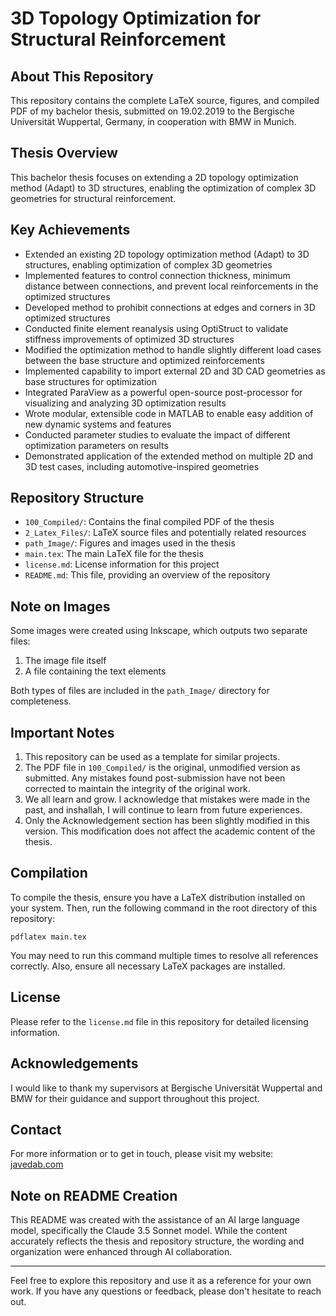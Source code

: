 # 3D Topology Optimization for Structural Reinforcement

## About This Repository

This repository contains the complete LaTeX source, figures, and compiled PDF of my bachelor thesis, submitted on 19.02.2019 to the Bergische Universität Wuppertal, Germany, in cooperation with BMW in Munich.

## Thesis Overview

This bachelor thesis focuses on extending a 2D topology optimization method (Adapt) to 3D structures, enabling the optimization of complex 3D geometries for structural reinforcement.

## Key Achievements

* Extended an existing 2D topology optimization method (Adapt) to 3D structures, enabling optimization of complex 3D geometries
* Implemented features to control connection thickness, minimum distance between connections, and prevent local reinforcements in the optimized structures
* Developed method to prohibit connections at edges and corners in 3D optimized structures
* Conducted finite element reanalysis using OptiStruct to validate stiffness improvements of optimized 3D structures
* Modified the optimization method to handle slightly different load cases between the base structure and optimized reinforcements
* Implemented capability to import external 2D and 3D CAD geometries as base structures for optimization
* Integrated ParaView as a powerful open-source post-processor for visualizing and analyzing 3D optimization results
* Wrote modular, extensible code in MATLAB to enable easy addition of new dynamic systems and features
* Conducted parameter studies to evaluate the impact of different optimization parameters on results
* Demonstrated application of the extended method on multiple 2D and 3D test cases, including automotive-inspired geometries

## Repository Structure

- `100_Compiled/`: Contains the final compiled PDF of the thesis
- `2_Latex_Files/`: LaTeX source files and potentially related resources
- `path_Image/`: Figures and images used in the thesis
- `main.tex`: The main LaTeX file for the thesis
- `license.md`: License information for this project
- `README.md`: This file, providing an overview of the repository

## Note on Images

Some images were created using Inkscape, which outputs two separate files:
1. The image file itself
2. A file containing the text elements

Both types of files are included in the `path_Image/` directory for completeness.

## Important Notes

1. This repository can be used as a template for similar projects.
2. The PDF file in `100_Compiled/` is the original, unmodified version as submitted. Any mistakes found post-submission have not been corrected to maintain the integrity of the original work.
3. We all learn and grow. I acknowledge that mistakes were made in the past, and inshallah, I will continue to learn from future experiences.
4. Only the Acknowledgement section has been slightly modified in this version. This modification does not affect the academic content of the thesis.

## Compilation

To compile the thesis, ensure you have a LaTeX distribution installed on your system. Then, run the following command in the root directory of this repository:

```
pdflatex main.tex
```


You may need to run this command multiple times to resolve all references correctly. Also, ensure all necessary LaTeX packages are installed.

## License

Please refer to the `license.md` file in this repository for detailed licensing information.

## Acknowledgements

I would like to thank my supervisors at Bergische Universität Wuppertal and BMW for their guidance and support throughout this project.

## Contact

For more information or to get in touch, please visit my website: [javedab.com](https://javedab.com)


## Note on README Creation

This README was created with the assistance of an AI large language model, specifically the Claude 3.5 Sonnet model. While the content accurately reflects the thesis and repository structure, the wording and organization were enhanced through AI collaboration.

---

Feel free to explore this repository and use it as a reference for your own work. If you have any questions or feedback, please don't hesitate to reach out.
